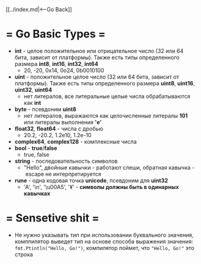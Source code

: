 [[../index.md|<--Go Back]]

# = Go Basic Types =

* __int__ - целое положительное или отрицательное число (32 или 64 бита, зависит от платформы). Также есть типы определенного размера __int8__, __int16__, __int32__, __int64__
    - 20, -20, 0x14, 0o24, 0b0010100
* __uint__ - положительное целое число (32 или 64 бита, зависит от платформы). Также есть типы определенного размера __uint8__, __uint16__, __uint32__, __uint64__
    - нет литералов, все литеральные целые числа обрабатываются как __int__
* __byte__ - псевдоним __uint8__
    - нет литералов, выражаются как целочисленные литералы __101__ или литералы выполнения __'e'__
* __float32__, __float64__ - числа с дробью
    - 20.2, -20.2, 1.2е10, 1.2е-10
* __complex64__, __complex128__ - комплексные числа
* __bool__ - __true__/__false__
    - true, false
* __string__ - последовательность символов
    - "Hello", двойные кавычки - работают слеши, обратная кавычка - escape не интерпретируется
* __rune__ - одна кодовая точка __unicode__, псевдоним для __uint32__
    - 'A', '\n', '\u00A5', '¥' - __символы должны быть в одинарных кавычках__

# = Sensetive shit =	
- Не нужно указывать тип при использовании буквального значения, комппилятор выведет тип на основе способа выражения значения:
    `fmt.Ptintln("Hello, Go!")`, компилятор поймет, что `"Hello, Go!"` это строка
